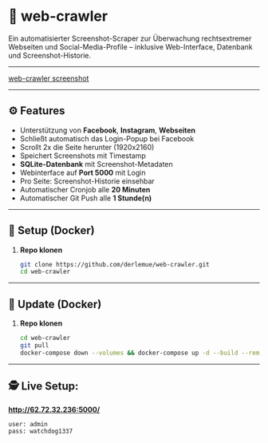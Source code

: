 # 🐾 web-crawler

Ein automatisierter Screenshot-Scraper zur Überwachung rechtsextremer Webseiten und Social-Media-Profile – inklusive Web-Interface, Datenbank und Screenshot-Historie.

---

[web-crawler screenshot](https://github.com/derlemue/web-crawler/blob/master/web-crawler.PNG?raw=true)

---

## ⚙️ Features

- Unterstützung von **Facebook**, **Instagram**, **Webseiten**
- Schließt automatisch das Login-Popup bei Facebook
- Scrollt 2x die Seite herunter (1920x2160)
- Speichert Screenshots mit Timestamp
- **SQLite-Datenbank** mit Screenshot-Metadaten
- Webinterface auf **Port 5000** mit Login
- Pro Seite: Screenshot-Historie einsehbar
- Automatischer Cronjob alle **20 Minuten**
- Automatischer Git Push alle **1 Stunde(n)**

---

## 🚀 Setup (Docker)

1. **Repo klonen**
   ```bash
   git clone https://github.com/derlemue/web-crawler.git
   cd web-crawler

---

## 🚀 Update (Docker)

1. **Repo klonen**  
   ```bash
   cd web-crawler
   git pull
   docker-compose down --volumes && docker-compose up -d --build --remove-orphans


---

## 🕵️  Live Setup:

**http://62.72.32.236:5000/**  
   ```bash
   user: admin
   pass: watchdog1337


